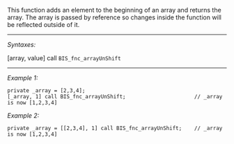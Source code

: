 This function adds an element to the beginning of an array and returns the array.
The array is passed by reference so changes inside the function will be reflected outside of it.


---
*Syntaxes:*

[array, value] call `BIS_fnc_arrayUnShift`

---
*Example 1:*

```sqf
private _array = [2,3,4];
[_array, 1] call BIS_fnc_arrayUnShift;						// _array is now [1,2,3,4]
```

*Example 2:*

```sqf
private _array = [[2,3,4], 1] call BIS_fnc_arrayUnShift;	// _array is now [1,2,3,4]
```